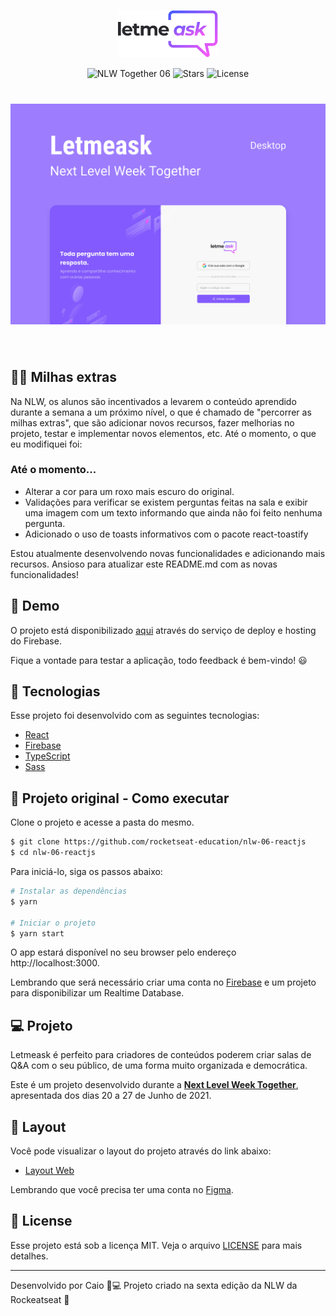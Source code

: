 <p align="center">
  <img alt="Letmeask" src=".github/logo.svg" width="160px">
</p>

<p align="center">
  <img src="https://img.shields.io/static/v1?label=NLW&message=06&color=8257E5&labelColor=000000" alt="NLW Together 06" />
  
  <img src="https://img.shields.io/github/stars/rocketseat-education/nlw-06-reactjs?label=stars&message=MIT&color=8257E5&labelColor=000000" alt="Stars">

  <img  src="https://img.shields.io/static/v1?label=license&message=MIT&color=8257E5&labelColor=000000" alt="License">   
</p>

<h1 align="center">
    <img alt="Letmeask" src=".github/cover.svg" />
</h1>

<br>

## 🧑‍🚀 Milhas extras

Na NLW, os alunos são incentivados a levarem o conteúdo aprendido durante a semana a um próximo nível, o que é chamado de "percorrer as milhas extras", que são adicionar novos recursos, fazer melhorias no projeto, testar e implementar novos elementos, etc. Até o momento, o que eu modifiquei foi:
### Até o momento...
* Alterar a cor para um roxo mais escuro do original.
* Validações para verificar se existem perguntas feitas na sala e exibir uma imagem com um texto informando que ainda não foi feito nenhuma pergunta.
* Adicionado o uso de toasts informativos com o pacote react-toastify

Estou atualmente desenvolvendo novas funcionalidades e adicionando mais recursos. Ansioso para atualizar este README.md com as novas funcionalidades!

## 🧪 Demo

O projeto está disponibilizado [aqui](https://letmeask-b1935.web.app/) através do serviço de deploy e hosting do Firebase.

Fique a vontade para testar a aplicação, todo feedback é bem-vindo! 😃

## 🧪 Tecnologias

Esse projeto foi desenvolvido com as seguintes tecnologias:

- [React](https://reactjs.org)
- [Firebase](https://firebase.google.com/)
- [TypeScript](https://www.typescriptlang.org/)
- [Sass](https://sass-lang.com/)

## 🚀 Projeto original - Como executar

Clone o projeto e acesse a pasta do mesmo.

```bash
$ git clone https://github.com/rocketseat-education/nlw-06-reactjs
$ cd nlw-06-reactjs
```

Para iniciá-lo, siga os passos abaixo:
```bash
# Instalar as dependências
$ yarn

# Iniciar o projeto
$ yarn start
```
O app estará disponível no seu browser pelo endereço http://localhost:3000.

Lembrando que será necessário criar uma conta no [Firebase](https://firebase.google.com/) e um projeto para disponibilizar um Realtime Database.

## 💻 Projeto

Letmeask é perfeito para criadores de conteúdos poderem criar salas de Q&A com o seu público, de uma forma muito organizada e democrática. 

Este é um projeto desenvolvido durante a **[Next Level Week Together](https://nextlevelweek.com/)**, apresentada dos dias 20 a 27 de Junho de 2021.

## 🔖 Layout

Você pode visualizar o layout do projeto através do link abaixo:

- [Layout Web](https://www.figma.com/file/u0BQK8rCf2KgzcukdRRCWh/Letmeask/duplicate) 

Lembrando que você precisa ter uma conta no [Figma](http://figma.com/).

## 📝 License

Esse projeto está sob a licença MIT. Veja o arquivo [LICENSE](LICENSE.md) para mais detalhes.

---

Desenvolvido por Caio 🦾💻
Projeto criado na sexta edição da NLW da Rockeatseat 🚀
